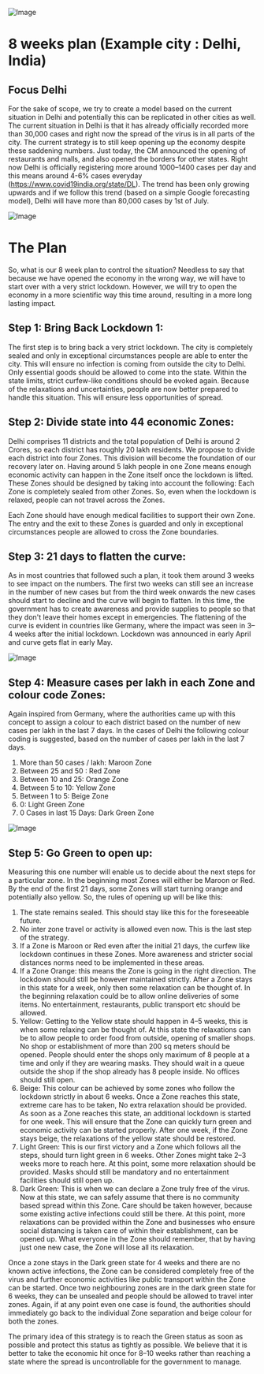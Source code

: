 ![Image](https://cdn-images-1.medium.com/max/1600/0*fseZJK5g1XzGGOgv)

# 8 weeks plan (Example city : Delhi, India)

## Focus Delhi

For the sake of scope, we try to create a model based on the current situation in Delhi and potentially this can be replicated in other cities as well.
The current situation in Delhi is that it has already officially recorded more than 30,000 cases and right now the spread of the virus is in all parts of the city. The current strategy is to still keep opening up the economy despite these saddening numbers. Just today, the CM announced the opening of restaurants and malls, and also opened the borders for other states. Right now Delhi is officially registering more around 1000–1400 cases per day and this means around 4-6% cases everyday (https://www.covid19india.org/state/DL). The trend has been only growing upwards and if we follow this trend (based on a simple Google forecasting model), Delhi will have more than 80,000 cases by 1st of July.

![Image](https://cdn-images-1.medium.com/max/1600/0*6Cx3etYy_hxQPrzA)

# The Plan
So, what is our 8 week plan to control the situation? Needless to say that because we have opened the economy in the wrong way, we will have to start over with a very strict lockdown. However, we will try to open the economy in a more scientific way this time around, resulting in a more long lasting impact.

## Step 1: Bring Back Lockdown 1: 
The first step is to bring back a very strict lockdown.
The city is completely sealed and only in exceptional circumstances people are able to enter the city. This will ensure no infection is coming from outside the city to Delhi. Only essential goods should be allowed to come into the state. Within the state limits, strict curfew-like conditions should be evoked again. Because of the relaxations and uncertainties, people are now better prepared to handle this situation. This will ensure less opportunities of spread.

## Step 2: Divide state into 44 economic Zones: 

Delhi comprises 11 districts and the total population of Delhi is around 2 Crores, so each district has roughly 20 lakh residents. We propose to divide each district into four Zones. This division will become the foundation of our recovery later on. Having around 5 lakh people in one Zone means enough economic activity can happen in the Zone itself once the lockdown is lifted. These Zones should be designed by taking into account the following:
Each Zone is completely sealed from other Zones. So, even when the lockdown is relaxed, people can not travel across the Zones.

Each Zone should have enough medical facilities to support their own Zone.
The entry and the exit to these Zones is guarded and only in exceptional circumstances people are allowed to cross the Zone boundaries.

## Step 3: 21 days to flatten the curve: 

As in most countries that followed such a plan, it took them around 3 weeks to see impact on the numbers. The first two weeks can still see an increase in the number of new cases but from the third week onwards the new cases should start to decline and the curve will begin to flatten. In this time, the government has to create awareness and provide supplies to people so that they don't leave their homes except in emergencies. The flattening of the curve is evident in countries like Germany, where the impact was seen in 3–4 weeks after the initial lockdown. Lockdown was announced in early April and curve gets flat in early May.

![Image](https://cdn-images-1.medium.com/max/1600/0*rkMRGQwmt-kMTaHR)

## Step 4: Measure cases per lakh in each Zone and colour code Zones: 

Again inspired from Germany, where the authorities came up with this concept to assign a colour to each district based on the number of new cases per lakh in the last 7 days. In the cases of Delhi the following colour coding is suggested, based on the number of cases per lakh in the last 7 days.
1. More than 50 cases / lakh: Maroon Zone
2. Between 25 and 50 : Red Zone
3. Between 10 and 25: Orange Zone
4. Between 5 to 10: Yellow Zone
5. Between 1 to 5: Beige Zone
6. 0: Light Green Zone
7. 0 Cases in last 15 Days: Dark Green Zone

![Image](https://cdn-images-1.medium.com/max/1600/0*EjXEj6z_UPT-gUYG)

## Step 5: Go Green to open up: 

Measuring this one number will enable us to decide about the next steps for a particular zone. In the beginning most Zones will either be Maroon or Red. By the end of the first 21 days, some Zones will start turning orange and potentially also yellow. So, the rules of opening up will be like this:

1. The state remains sealed. This should stay like this for the foreseeable future.
2. No inter zone travel or activity is allowed even now. This is the last step of the strategy.
3. If a Zone is Maroon or Red even after the initial 21 days, the curfew like lockdown continues in these Zones. More awareness and stricter social distances norms need to be implemented in these areas.
4. If a Zone Orange: this means the Zone is going in the right direction. The lockdown should still be however maintained strictly. After a Zone stays in this state for a week, only then some relaxation can be thought of. In the beginning relaxation could be to allow online deliveries of some items. No entertainment, restaurants, public transport etc should be allowed.
5. Yellow: Getting to the Yellow state should happen in 4–5 weeks, this is when some relaxing can be thought of. At this state the relaxations can be to allow people to order food from outside, opening of smaller shops. No shop or establishment of more than 200 sq meters should be opened. People should enter the shops only maximum of 8 people at a time and only if they are wearing masks. They should wait in a queue outside the shop if the shop already has 8 people inside. No offices should still open.
6. Beige: This colour can be achieved by some zones who follow the lockdown strictly in about 6 weeks. Once a Zone reaches this state, extreme care has to be taken, No extra relaxation should be provided. As soon as a Zone reaches this state, an additional lockdown is started for one week. This will ensure that the Zone can quickly turn green and economic activity can be started properly. After one week, if the Zone stays beige, the relaxations of the yellow state should be restored.
7. Light Green: This is our first victory and a Zone which follows all the steps, should turn light green in 6 weeks. Other Zones might take 2–3 weeks more to reach here. At this point, some more relaxation should be provided. Masks should still be mandatory and no entertainment facilities should still open up.
8. Dark Green: This is when we can declare a Zone truly free of the virus. Now at this state, we can safely assume that there is no community based spread within this Zone. Care should be taken however, because some existing active infections could still be there. At this point, more relaxations can be provided within the Zone and businesses who ensure social distancing is taken care of within their establishment, can be opened up. What everyone in the Zone should remember, that by having just one new case, the Zone will lose all its relaxation.

Once a zone stays in the Dark green state for 4 weeks and there are no known active infections, the Zone can be considered completely free of the virus and further economic activities like public transport within the Zone can be started.
Once two neighbouring zones are in the dark green state for 6 weeks, they can be unsealed and people should be allowed to travel inter zones. Again, if at any point even one case is found, the authorities should immediately go back to the individual Zone separation and beige colour for both the zones.

The primary idea of this strategy is to reach the Green status as soon as possible and protect this status as tightly as possible. We believe that it is better to take the economic hit once for 8–10 weeks rather than reaching a state where the spread is uncontrollable for the government to manage.
